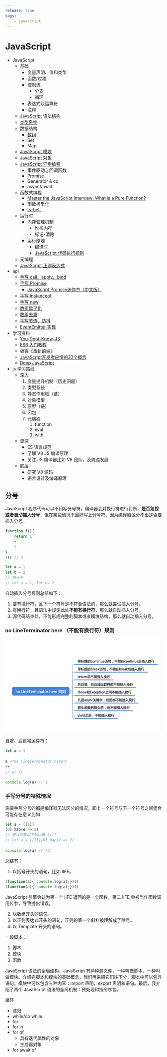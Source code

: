 ```yaml
---
release: true
tags:
	- javascript
---
```


# JavaScript

- JavaScript
  - 基础
    - 变量声明、值和类型
    - 函数/过程
    - 控制流
      - 分支
      - 循环
    - 表达式及运算符
    - 注释
  - [JavaScript 语法结构](./JavaScript%20语法结构.md)
  - [类型系统](./JavaScript%20类型系统.md)
  - 数据结构
    - [数组](./JavaScript%20数组%20API%20总结.md)
    - Set
    - Map
  - [JavaScript 模块](./JavaScript%20模块.md)
  - [JavaScript 对象](./JavaScript%20对象.md)
  - [JavaScript 异步编程](./JavaScript%20异步编程.md)
    - 事件驱动与回调函数
    - Promise
    - Generator & co
    - async/await
  - 函数式编程
    - [Master the JavaScript Interview: What is a Pure Function?](https://medium.com/javascript-scene/master-the-javascript-interview-what-is-a-pure-function-d1c076bec976#.kt48h2bfa)
    - 函数柯里化
    - [ts-belt](https://github.com/mobily/ts-belt)
  - 运行时
    - [内存管理机制](./JavaScript%20内存管理机制.md)
      - 堆栈内存
      - 标记-清除
    - 运行原理
      - [编译时](./JavaScript%20代码执行过程（编译时）.md)
      - [JavaScript 代码执行机制](./JavaScript%20代码执行机制.md)
  - 元编程
  - [JavaScript 正则表达式](./JavaScript%20正则表达式.md)
- api
  - [手写 call、apply、bind](https://github.com/laoergege/laoergege-blog/issues/79)
  - [手写 Promise](https://github.com/laoergege/laoergege-blog/issues/81)
    - [JavaScript Promise迷你书（中文版）](http://liubin.org/promises-book/#introduction)
  - [手写 instanceof](https://github.com/laoergege/laoergege-blog/issues/74)
  - [手写 new](https://github.com/laoergege/laoergege-blog/issues/78)
  - [数组扁平化](https://github.com/laoergege/laoergege-blog/issues/64)
  - [数组去重](https://github.com/laoergege/laoergege-blog/issues/63)
  - [手写节流、防抖](https://github.com/laoergege/laoergege-blog/issues/83)
  - [EventEmitter 实现](https://github.com/laoergege/laoergege-blog/issues/84)
- 学习资料
  - [You-Dont-Know-JS](https://github.com/getify/You-Dont-Know-JS)
  - [ES6 入门教程](https://es6.ruanyifeng.com/)
  - 极客《重新前端》
  - [JavaScript开发者应懂的33个概念](https://github.com/stephentian/33-js-concepts)
  - [Deep JavaScript](https://exploringjs.com/deep-js/toc.html)
- js 学习路线
  - 深入
    1. 变量提升机制（历史问题）
    2. 类型系统
    3. 静态作用域（链）
    4. 对象模型
    5. 原型（链）
    6. 闭包
    7. 元编程
       1. function
       2. eval
       3. with
  - 更深
    - ES 语言规范
    - 了解 V8 JS 编译原理
    - 关注 JS 编译器比如 V8 团队，及周边发展
  - 底层
    - 研究 V8 源码
    - 语言设计及编译原理


## 分号

JavaScript 程序代码可以不用写分号符，编译器会对换行符进行判断，**是否忽视或者自动插入分号**，但在某些情况下最好写上分号符，因为编译器区分不出是否要插入分号。

```js
function f(){
    return 1
    +
    2
}
f() // 3
```

```js
let a = 1
let b = 2
// 相当于
// let a = 1; let b= 2
```

自动插入分号规则总结如下：

1. 要有换行符，且下一个符号是不符合语法的，那么就尝试插入分号。
2. 有换行符，且语法中规定此处**不能有换行符**，那么就自动插入分号。
3. 源代码结束处，不能形成完整的脚本或者模块结构，那么就自动插入分号。

### no LineTerminator here （不能有换行符）规则

![图 9](./images/1641360549128.png)  

自增、后自减运算符：

```js
let a = 1

a /*no LineTerminator here*/
++
// a; ++

console.log(a) // 1
```

### 手写分号的特殊情况

需要手写分号的都是编译器无法区分的情况，即上一个符号与下一个符号之间组合可能存在意义比如 

```js
let a = [[1]]
[0].map(e => 2)
// 被当作数组下标运算 [][] 
// let a = [[1]][0].map(e => 2)

console.log(a) // [2]
```

总结有：

1. 以括号开头的语句，比如 IIFE。

  ```js
  (function(a){ console.log(a);})()
  (function(a){ console.log(a);})()
  ```
  JavaScript 引擎会认为第一个 IIFE 返回的是一个函数，第二 IIFE 会被当作函数调用传参，导致抛出错误。

2. 以数组开头的语句。
3. 以正则表达式开头的语句，正则的第一个斜杠被理解成了除号。
4. 以 Template 开头的语句。


一段脚本：
1. 脚本
2. 模块
3. 函数

JavaScript 语法的全局结构，JavaScript 有两种源文件，一种叫做脚本，一种叫做模块。介绍完脚本和模块的基础概念，我们再来把它们往下分，脚本中可以包含语句。模块中可以包含三种内容：import 声明，export 声明和语句。最后，我介绍了两个 JavaScript 语法的全局机制：预处理和指令序言。


循环
- 递归
- while/do while
- for
- for in
- for of
  - 具有迭代属性的对象
  - 生成器对象
- for await of

